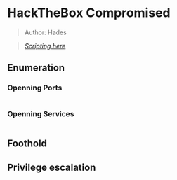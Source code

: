 # HackTheBox Compromised

> Author: Hades

> [*Scripting here*](https://github.com/leecybersec/scripting)

## Enumeration

### Openning Ports

``` bash

```

### Openning Services

``` bash

```

## Foothold

## Privilege escalation